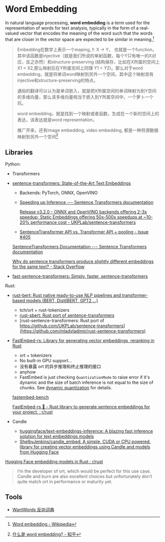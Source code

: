# Word Embedding
In natural language processing, **word embedding** is a term used for the representation of words for text analysis, typically in the form of a real-valued vector that encodes the meaning of the word such that the words that are closer in the vector space are expected to be similar in meaning.[^wiki]

> Embedding在数学上表示一个maping, f: X -> Y， 也就是一个function，其中该函数是injective（就是我们所说的单射函数，每个Y只有唯一的X对应，反之亦然）和structure-preserving (结构保存，比如在X所属的空间上X1 < X2,那么映射后在Y所属空间上同理 Y1 < Y2)。那么对于word embedding，就是将单词word映射到另外一个空间，其中这个映射具有injective和structure-preserving的特点。
> 
> 通俗的翻译可以认为是单词嵌入，就是把X所属空间的单词映射为到Y空间的多维向量，那么该多维向量相当于嵌入到Y所属空间中，一个萝卜一个坑。
> 
> word embedding，就是找到一个映射或者函数，生成在一个新的空间上的表达，该表达就是word representation。
> 
> 推广开来，还有image embedding, video embedding, 都是一种将源数据映射到另外一个空间[^zhihu]

[^wiki]: [Word embedding - Wikipedia](https://en.wikipedia.org/wiki/Word_embedding)
[^zhihu]: [什么是 word embedding? - 知乎](https://www.zhihu.com/question/32275069)

## Libraries
Python:
- Transformers
- [sentence-transformers: State-of-the-Art Text Embeddings](https://github.com/UKPLab/sentence-transformers)
  - Backends: PyTorch, ONNX, OpenVINO
  - [Speeding up Inference --- Sentence Transformers documentation](https://www.sbert.net/docs/sentence_transformer/usage/efficiency.html)

    [Release v3.2.0 - ONNX and OpenVINO backends offering 2-3x speedup; Static Embeddings offering 50x-500x speedups at ~10-20% performance cost - UKPLab/sentence-transformers](https://github.com/UKPLab/sentence-transformers/releases/tag/v3.2.0)

  - [SentenceTransformer API vs. Transformer API + pooling - Issue #405](https://github.com/UKPLab/sentence-transformers/issues/405)

  [SentenceTransformers Documentation --- Sentence Transformers documentation](https://www.sbert.net/)

  [Why do sentence transformers produce slightly different embeddings for the same text? - Stack Overflow](https://stackoverflow.com/questions/77353142/why-do-sentence-transformers-produce-slightly-different-embeddings-for-the-same)

- [fast-sentence-transformers: Simply, faster, sentence-transformers](https://github.com/davidberenstein1957/fast-sentence-transformers)

Rust:
- [rust-bert: Rust native ready-to-use NLP pipelines and transformer-based models (BERT, DistilBERT, GPT2,...)](https://github.com/guillaume-be/rust-bert)
  - tch/ort + rust-tokenizers
  - [rust-sbert: Rust port of sentence-transformers](https://github.com/cpcdoy/rust-sbert)
  - [rust-sentence-transformers: Rust port of https://github.com/UKPLab/sentence-transformers](https://github.com/mladvladimir/rust-sentence-transformers)

- [FastEmbed-rs: Library for generating vector embeddings, reranking in Rust](https://github.com/Anush008/fastembed-rs)
  - ort + tokenizers
  - No built-in GPU support...
  - 没有暴露 ort 的异步推理和终止推理的接口
  - anyhow
  - FastEmbed is just checking `QuantizationMode` to raise error if it's dynamic and the size of batch inference is not equal to the size of chunks. See [dynamic quantization](../../../Learning/Neural/Performance/Quantization/README.md#dynamic-quantization) for details.

  [fastembed-bench](benches/fastembed-bench/src/main.rs)

  [FastEmbed-rs 🦀 - Rust library to generate sentence embeddings for your project. : r/rust](https://www.reddit.com/r/rust/comments/17dniwx/fastembedrs_rust_library_to_generate_sentence/)

- Candle
  - [huggingface/text-embeddings-inference: A blazing fast inference solution for text embeddings models](https://github.com/huggingface/text-embeddings-inference)
  - [ShelbyJenkins/candle\_embed: A simple, CUDA or CPU powered, library for creating vector embeddings using Candle and models from Hugging Face](https://github.com/shelbyJenkins/candle_embed)

[Hugging Face embedding models in Rust : r/rust](https://www.reddit.com/r/rust/comments/1eol2nd/hugging_face_embedding_models_in_rust/)
> I’m the developer of ort, which would be perfect for this use case. Candle and burn are also excellent choices but unfortunately don’t quite match ort in performance or maturity yet.

## Tools
- [WantWords 反向词典](https://wantwords.net/)